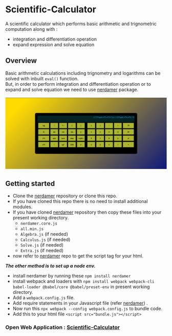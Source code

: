 # Scientific-Calculator
A scientific calculator which performs basic arithmetic and trignometric computation along with :
* integration and differentiation operation
* expand expression and solve equation 
## Overview
Basic arithmetic calculations including trignometry and logarithms can be solved with inbuilt `eval()` function.<br>But, in order to perform integration and differentiation operation or to expand and solve equation we need to use [nerdamer](https://github.com/jiggzson/nerdamer) package.<br><br>
<img src="overview.png"/>
<br>

## Getting started
* Clone the [nerdamer](https://github.com/jiggzson/nerdamer) repository or clone this repo.<br>
* If you have cloned this repo there is no need to install additional modules.<br>
* If you have cloned [nerdamer](https://github.com/jiggzson/nerdamer) repository then copy these files into your present working directory.<br>
  - `nerdamer.core.js`<br>
  - `all.min.js`
  - `Algebra.js`  (if needed)
  - `Calculus.js` (if needed)
  - `Solve.js`    (if needed)
  - `Extra.js`    (if needed)
* now refer to [nerdamer](https://github.com/jiggzson/nerdamer) repo to get the script tag for your html.
  
***The other method is to set up a node env.***
* install nerdamer by running these `npm install nerdamer`
* install webpack and loaders with `npm install webpack webpack-cli babel-loader @babel/core @babel/preset-env` in present working directory.
* Add a `webpack.config.js` file.
* Add require statements in your Javascript file (refer [nerdamer](https://github.com/jiggzson/nerdamer)) .
* Now run this `npx webpack --config webpack.config.js` to bundle code.
* Add this to your html file `<script src="bundle.js"></script>`

### Open Web Application : [Scientific-Calculator](https://prankush247.github.io/Scientific-Calculator/)


